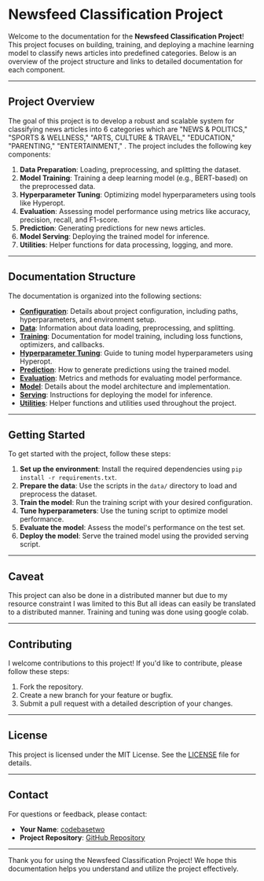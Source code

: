 # Newsfeed Classification Project

Welcome to the documentation for the **Newsfeed Classification Project**! This project focuses on building, training, and deploying a machine learning model to classify news articles into predefined categories. Below is an overview of the project structure and links to detailed documentation for each component.

---

## Project Overview

The goal of this project is to develop a robust and scalable system for classifying news articles into 6 categories which are "NEWS & POLITICS," "SPORTS & WELLNESS," "ARTS, CULTURE & TRAVEL," "EDUCATION," "PARENTING," "ENTERTAINMENT," . The project includes the following key components:

1. **Data Preparation**: Loading, preprocessing, and splitting the dataset.
2. **Model Training**: Training a deep learning model (e.g., BERT-based) on the preprocessed data.
3. **Hyperparameter Tuning**: Optimizing model hyperparameters using tools like Hyperopt.
4. **Evaluation**: Assessing model performance using metrics like accuracy, precision, recall, and F1-score.
5. **Prediction**: Generating predictions for new news articles.
6. **Model Serving**: Deploying the trained model for inference.
7. **Utilities**: Helper functions for data processing, logging, and more.

---

## Documentation Structure

The documentation is organized into the following sections:

- **[Configuration](newsfeed/config.md)**: Details about project configuration, including paths, hyperparameters, and environment setup.
- **[Data](newsfeed/data.md)**: Information about data loading, preprocessing, and splitting.
- **[Training](newsfeed/train.md)**: Documentation for model training, including loss functions, optimizers, and callbacks.
- **[Hyperparameter Tuning](newsfeed/tune.md)**: Guide to tuning model hyperparameters using Hyperopt.
- **[Prediction](newsfeed/predict.md)**: How to generate predictions using the trained model.
- **[Evaluation](newsfeed/evaluate.md)**: Metrics and methods for evaluating model performance.
- **[Model](newsfeed/models.md)**: Details about the model architecture and implementation.
- **[Serving](newsfeed/serve.md)**: Instructions for deploying the model for inference.
- **[Utilities](newsfeed/utils.md)**: Helper functions and utilities used throughout the project.

---

## Getting Started

To get started with the project, follow these steps:

1. **Set up the environment**: Install the required dependencies using `pip install -r requirements.txt`.
2. **Prepare the data**: Use the scripts in the `data/` directory to load and preprocess the dataset.
3. **Train the model**: Run the training script with your desired configuration.
4. **Tune hyperparameters**: Use the tuning script to optimize model performance.
5. **Evaluate the model**: Assess the model's performance on the test set.
6. **Deploy the model**: Serve the trained model using the provided serving script.

---

## Caveat

This project can also be done in a distributed manner but due to my resource constraint I was limited to this But all ideas can easily be translated to a  distributed manner. Training and tuning was done using google colab.

---

## Contributing

I welcome contributions to this project! If you'd like to contribute, please follow these steps:

1. Fork the repository.
2. Create a new branch for your feature or bugfix.
3. Submit a pull request with a detailed description of your changes.

---

## License

This project is licensed under the MIT License. See the [LICENSE](https://github.com/codebasetwo/news-classifier/LICENSE) file for details.

---

## Contact

For questions or feedback, please contact:

- **Your Name**: [codebasetwo](mailto:codebasetwo@gmail.com)
- **Project Repository**: [GitHub Repository](https://github.com/codebasetwo/news-classifier)

---

Thank you for using the Newsfeed Classification Project! We hope this documentation helps you understand and utilize the project effectively.
